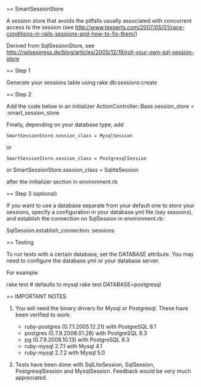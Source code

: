 == SmartSessionStore

A session store that avoids the pitfalls usually associated with concurrent access to the session (see http://www.texperts.com/2007/05/01/race-conditions-in-rails-sessions-and-how-to-fix-them/)

Derived from SqlSessionStore, see http://railsexpress.de/blog/articles/2005/12/19/roll-your-own-sql-session-store

== Step 1

Generate your sessions table using rake db:sessions:create

== Step 2

Add the code below in an initializer
  ActionController::Base.session_store = :smart_session_store

Finally, depending on your database type, add

    SmartSessionStore.session_class = MysqlSession
or

    SmartSessionStore.session_class = PostgresqlSession
or
    SmartSessionStore.session_class = SqliteSession

after the initializer section in environment.rb

== Step 3 (optional)

If you want to use a database separate from your default one to store
your sessions, specify a configuration in your database.yml file (say
sessions), and establish the connection on SqlSession in
environment.rb:

   SqlSession.establish_connection :sessions

== Testing

To run tests with a certain database, set the DATABASE attribute.
You may need to configure the database.yml or your database server.

For example:

   rake test    # defaults to mysql
   rake test DATABASE=postgresql

== IMPORTANT NOTES

1. You will need the binary drivers for Mysql or Postgresql.
   These have been verified to work:

   * ruby-postgres (0.7.1.2005.12.21) with PostgreSQL 8.1
   * postgres (0.7.9.2008.01.28) with PostgreSQL 8.3
   * pg (0.7.9.2008.10.13) with PostgreSQL 8.3
   * ruby-mysql 2.7.1 with Mysql 4.1
   * ruby-mysql 2.7.2 with Mysql 5.0

2. Tests have been done with SqlLiteSession, SqlSession, PostgresqlSession
   and MysqlSession. Feedback would be very much appreciated.
